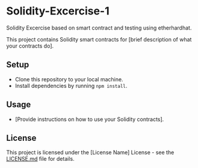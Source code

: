 # Solidity-Excercise-1
 Solidity Excercise based on smart contract and testing using etherhardhat.

This project contains Solidity smart contracts for [brief description of what your contracts do].

## Setup

- Clone this repository to your local machine.
- Install dependencies by running `npm install`.

## Usage

- [Provide instructions on how to use your Solidity contracts].

## License

This project is licensed under the [License Name] License - see the [LICENSE.md](LICENSE.md) file for details.

